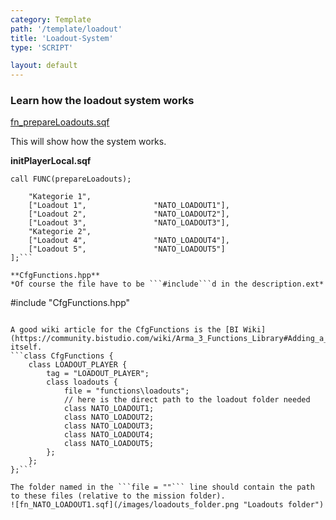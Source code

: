 ```yaml
---
category: Template
path: '/template/loadout'
title: 'Loadout-System'
type: 'SCRIPT'

layout: default
---
```


### Learn how the loadout system works

[fn_prepareLoadouts.sqf](https://github.com/Katalam/KAT_template/blob/master/kat_template.malden/functions/loadout/fn_prepareLoadouts.sqf)

This will show how the system works.

**initPlayerLocal.sqf**

```call FUNC(prepareLoadouts);```
```GVAR(gui_player_loadouts) = [
    "Kategorie 1",
    ["Loadout 1",               "NATO_LOADOUT1"],
    ["Loadout 2",               "NATO_LOADOUT2"],
    ["Loadout 3",               "NATO_LOADOUT3"],
    "Kategorie 2",
    ["Loadout 4",               "NATO_LOADOUT4"],
    ["Loadout 5",               "NATO_LOADOUT5"]
];```

**CfgFunctions.hpp**
*Of course the file have to be ```#include```d in the description.ext*

```
#include "CfgFunctions.hpp"
```

A good wiki article for the CfgFunctions is the [BI Wiki](https://community.bistudio.com/wiki/Arma_3_Functions_Library#Adding_a_Function) itself.
```class CfgFunctions {
    class LOADOUT_PLAYER {
        tag = "LOADOUT_PLAYER";
        class loadouts {
            file = "functions\loadouts";
            // here is the direct path to the loadout folder needed
            class NATO_LOADOUT1;
            class NATO_LOADOUT2;
            class NATO_LOADOUT3;
            class NATO_LOADOUT4;
            class NATO_LOADOUT5;
        };
    };
};```

The folder named in the ```file = ""``` line should contain the path to these files (relative to the mission folder).
![fn_NATO_LOADOUT1.sqf](/images/loadouts_folder.png "Loadouts folder")
